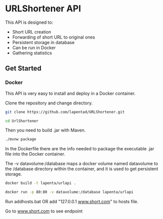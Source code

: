 # URLShortener API
This API is designed to:

  - Short URL creation
  - Forwarding of short URL to original ones
  - Persistent storage in database
  - Can be run in Docker
  - Gathering statistics

## Get Started
### Docker
This API is very easy to install and deploy in a Docker container.

Clone the repository and change directory.

```sh
git clone https://github.com/lapentad/URLShortener.git

cd UrlShortener
```
Then you need to build .jar with Maven.

```sh
./mvnw package
```

In the Dockerfile there are the info needed to package the executable .jar file into the Docker container.


The -v datavolume:/database maps a docker volume named datavolume to the /database directory within the container, and it is used to get persistent storage.

```sh
docker build -t lapenta/urlapi .

docker run -p 80:80 -v datavolume:/database lapenta/urlapi
```

Run addhosts.bat OR add "127.0.0.1 www.short.com" to hosts file.

Go to www.short.com to see endpoint
